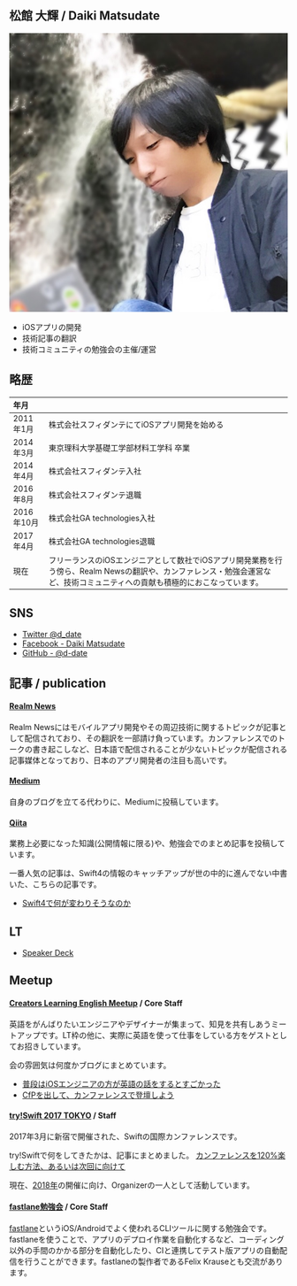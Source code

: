 ## 松館 大輝 / Daiki Matsudate

![facebook](../imgs/IMG_7188.JPG)

- iOSアプリの開発
- 技術記事の翻訳
- 技術コミュニティの勉強会の主催/運営

## 略歴

|年月| |
|:--|:--|
|2011年1月|株式会社スフィダンテにてiOSアプリ開発を始める|
|2014年3月|東京理科大学基礎工学部材料工学科 卒業|
|2014年4月|株式会社スフィダンテ入社|
|2016年8月|株式会社スフィダンテ退職|
|2016年10月|株式会社GA technologies入社|
|2017年4月|株式会社GA technologies退職|
|現在|フリーランスのiOSエンジニアとして数社でiOSアプリ開発業務を行う傍ら、Realm Newsの翻訳や、カンファレンス・勉強会運営など、技術コミュニティへの貢献も積極的におこなっています。|

## SNS

- [Twitter @d_date](https://twitter.com/d_date)
- [Facebook - Daiki Matsudate](https://www.facebook.com/matsudate.daiki)
- [GitHub - @d-date](https://github.com/d-date)

## 記事 / publication

#### [Realm News](https://realm.io/jp/news/)
Realm Newsにはモバイルアプリ開発やその周辺技術に関するトピックが記事として配信されており、その翻訳を一部請け負っています。カンファレンスでのトークの書き起こしなど、日本語で配信されることが少ないトピックが配信される記事媒体となっており、日本のアプリ開発者の注目も高いです。

#### [Medium](https://medium.com/@d_date)
自身のブログを立てる代わりに、Mediumに投稿しています。

#### [Qiita](http://qiita.com/d_date)

業務上必要になった知識(公開情報に限る)や、勉強会でのまとめ記事を投稿しています。

一番人気の記事は、Swift4の情報のキャッチアップが世の中的に進んでない中書いた、こちらの記事です。

- [Swift4で何が変わりそうなのか](http://qiita.com/d_date/items/b3562f542afc306791ce)

## LT

* [Speaker Deck](https://speakerdeck.com/d_date)

## Meetup

#### [Creators Learning English Meetup](https://clem.connpass.com/) / Core Staff

英語をがんばりたいエンジニアやデザイナーが集まって、知見を共有しあうミートアップです。LT枠の他に、実際に英語を使って仕事をしている方をゲストとしてお招きしています。

会の雰囲気は何度かブログにまとめています。

- [普段はiOSエンジニアの方が英語の話をするとすごかった](https://medium.com/@d_date/bd5ddd06fb21)
- [CfPを出して、カンファレンスで登壇しよう](https://medium.com/@d_date/ebfb78d24945)

#### [try!Swift 2017 TOKYO](https://www.tryswift.co/tokyo/jp) / Staff

2017年3月に新宿で開催された、Swiftの国際カンファレンスです。

try!Swiftで何をしてきたかは、記事にまとめました。 [カンファレンスを120%楽しむ方法、あるいは次回に向けて](https://medium.com/@d_date/9a19f9ba0c1e)

現在、[2018年](https://www.tryswift.co/events/2018/tokyo/en/)の開催に向け、Organizerの一人として活動しています。

#### [fastlane勉強会](https://fastlane.connpass.com/) / Core Staff

[fastlane](https://fastlane.tools/)というiOS/Androidでよく使われるCLIツールに関する勉強会です。fastlaneを使うことで、アプリのデプロイ作業を自動化するなど、コーディング以外の手間のかかる部分を自動化したり、CIと連携してテスト版アプリの自動配信を行うことができます。fastlaneの製作者であるFelix Krauseとも交流があります。
